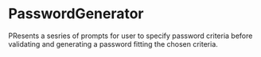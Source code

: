 # PasswordGenerator
PResents a sesries of prompts for user to specify password criteria before validating and generating a password fitting the chosen criteria.
